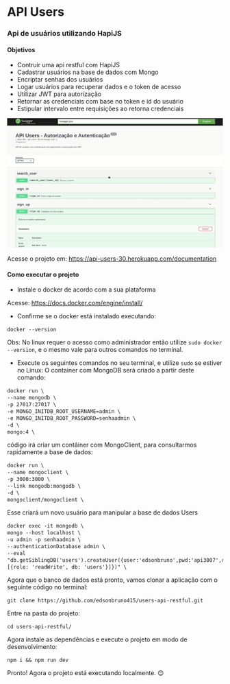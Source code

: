 # API Users
### Api de usuários utilizando HapiJS

#### Objetivos
* Contruir uma api restful com HapiJS
* Cadastrar usuários na base de dados com Mongo
* Encriptar senhas dos usuários
* Logar usuários para recuperar dados e o token de acesso
* Utilizar JWT para autorização
* Retornar as credenciais com base no token e id do usuário
* Estipular intervalo entre requisições ao retorna credenciais

![](api.gif)

Acesse o projeto em: https://api-users-30.herokuapp.com/documentation

#### Como executar o projeto

* Instale o docker de acordo com a sua plataforma 

Acesse: https://docs.docker.com/engine/install/

* Confirme se o docker está instalado executando: 

```
docker --version
```
Obs: No linux requer o acesso como administrador então utilize `sudo docker --version`, e o mesmo vale para outros comandos no terminal.

* Execute os seguintes comandos no seu terminal, e utilize `sudo` se estiver no Linux:
O container com MongoDB será criado a partir deste comando:
```
docker run \
--name mongodb \
-p 27017:27017 \
-e MONGO_INITDB_ROOT_USERNAME=admin \
-e MONGO_INITDB_ROOT_PASSWORD=senhaadmin \
-d \
mongo:4 \
```
código irá criar um contâiner com MongoClient, para consultarmos rapidamente a base de dados:
```
docker run \
--name mongoclient \
-p 3000:3000 \
--link mongodb:mongodb \
-d \
mongoclient/mongoclient \
```
Esse criará um novo usuário para manipular a base de dados Users
```
docker exec -it mongodb \
mongo --host localhost \
-u admin -p senhaadmin \
--authenticationDatabase admin \
--eval "db.getSiblingDB('users').createUser({user:'edsonbruno',pwd:'api3007',roles:[{role: 'readWrite', db: 'users'}]})" \
```
Agora que o banco de dados está pronto, vamos clonar a aplicação com o seguinte código no terminal:
```
git clone https://github.com/edsonbruno415/users-api-restful.git
```
Entre na pasta do projeto:
```
cd users-api-restful/
```
Agora instale as dependências e execute o projeto em modo de desenvolvimento:
```
npm i && npm run dev
```
Pronto! Agora o projeto está executando localmente. :blush:
